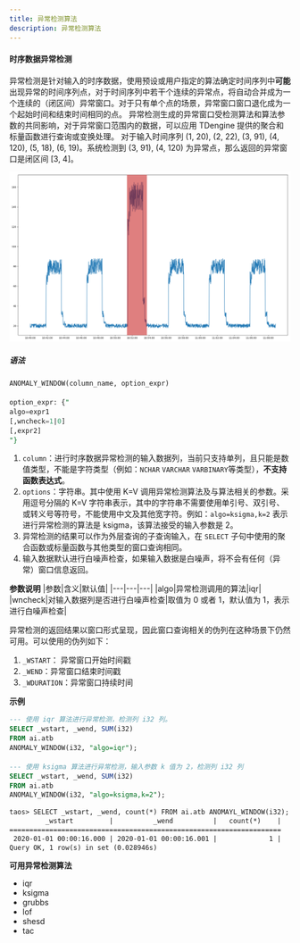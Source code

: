 ```yaml
---
title: 异常检测算法
description: 异常检测算法
---
```


#### 时序数据异常检测
异常检测是针对输入的时序数据，使用预设或用户指定的算法确定时间序列中**可能**出现异常的时间序列点，对于时间序列中若干个连续的异常点，将自动合并成为一个连续的（闭区间）异常窗口。对于只有单个点的场景，异常窗口窗口退化成为一个起始时间和结束时间相同的点。
异常检测生成的异常窗口受检测算法和算法参数的共同影响，对于异常窗口范围内的数据，可以应用 TDengine 提供的聚合和标量函数进行查询或变换处理。
对于输入时间序列 (1, 20), (2, 22), (3, 91), (4, 120), (5, 18), (6, 19)。系统检测到 (3, 91), (4, 120) 为异常点，那么返回的异常窗口是闭区间 [3, 4]。

<img src="../pic/anomaly-detection.png" width="560" alt="异常检测" />

##### 语法

```SQL
ANOMALY_WINDOW(column_name, option_expr)

option_expr: {"
algo=expr1
[,wncheck=1|0]
[,expr2]
"}
```

1. `column`：进行时序数据异常检测的输入数据列，当前只支持单列，且只能是数值类型，不能是字符类型（例如：`NCHAR` `VARCHAR` `VARBINARY`等类型），**不支持函数表达式**。
2. `options`：字符串。其中使用 K=V 调用异常检测算法及与算法相关的参数。采用逗号分隔的 K=V 字符串表示，其中的字符串不需要使用单引号、双引号、或转义号等符号，不能使用中文及其他宽字符。例如：`algo=ksigma,k=2` 表示进行异常检测的算法是 ksigma，该算法接受的输入参数是 2。
3. 异常检测的结果可以作为外层查询的子查询输入，在 `SELECT` 子句中使用的聚合函数或标量函数与其他类型的窗口查询相同。
4. 输入数据默认进行白噪声检查，如果输入数据是白噪声，将不会有任何（异常）窗口信息返回。

**参数说明**
|参数|含义|默认值|
|---|---|---|
|algo|异常检测调用的算法|iqr|
|wncheck|对输入数据列是否进行白噪声检查|取值为 0 或者 1，默认值为 1，表示进行白噪声检查|

异常检测的返回结果以窗口形式呈现，因此窗口查询相关的伪列在这种场景下仍然可用。可以使用的伪列如下：
1. `_WSTART`： 异常窗口开始时间戳
2. `_WEND`：异常窗口结束时间戳
3. `_WDURATION`：异常窗口持续时间

**示例**
```SQL
--- 使用 iqr 算法进行异常检测，检测列 i32 列。
SELECT _wstart, _wend, SUM(i32) 
FROM ai.atb
ANOMALY_WINDOW(i32, "algo=iqr");

--- 使用 ksigma 算法进行异常检测，输入参数 k 值为 2，检测列 i32 列
SELECT _wstart, _wend, SUM(i32) 
FROM ai.atb
ANOMALY_WINDOW(i32, "algo=ksigma,k=2");
```

```
taos> SELECT _wstart, _wend, count(*) FROM ai.atb ANOMAYL_WINDOW(i32);
         _wstart         |          _wend          |   count(*)    |
====================================================================
 2020-01-01 00:00:16.000 | 2020-01-01 00:00:16.001 |             1 |
Query OK, 1 row(s) in set (0.028946s)
```


**可用异常检测算法**
- iqr
- ksigma
- grubbs
- lof
- shesd
- tac
